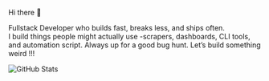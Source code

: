 Hi there 👋

Fullstack Developer who builds fast, breaks less, and ships often.  
I build things people might actually use -scrapers, dashboards, CLI tools, and automation script.
Always up for a good bug hunt.
Let’s build something weird !!!

![GitHub Stats](https://github-readme-stats.vercel.app/api?username=titanwillow&count_private=true&show_icons=true&theme=tokyonight)

<!--
**TitanWillow/TitanWillow** is a ✨ _special_ ✨ repository because its `README.md` (this file) appears on your GitHub profile.

Here are some ideas to get you started:

- 🔭 I’m currently working on ...
- 🌱 I’m currently learning ...
- 👯 I’m looking to collaborate on ...
- 🤔 I’m looking for help with ...
- 💬 Ask me about ...
- 📫 How to reach me: ...
- 😄 Pronouns: ...
- ⚡ Fun fact: ...
-->
